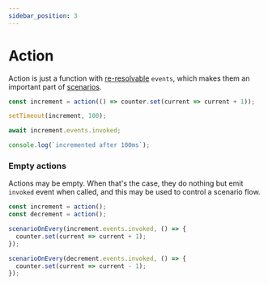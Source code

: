 ```yaml
---
sidebar_position: 3
---
```


# Action

Action is just a function with [re-resolvable](/re-resolvable) `events`, which makes them an important part of [scenarios](/scenario).

```ts title="Example action"
const increment = action(() => counter.set(current => current + 1));

setTimeout(increment, 100);

await increment.events.invoked;

console.log(`incremented after 100ms`);
```

### Empty actions

Actions may be empty. When that's the case, they do nothing but emit `invoked` event when called, and this may be used to control a scenario flow.

```ts title="Using empty actions to control scenarios"
const increment = action();
const decrement = action();

scenarioOnEvery(increment.events.invoked, () => {
  counter.set(current => current + 1);
});

scenarioOnEvery(decrement.events.invoked, () => {
  counter.set(current => current - 1);
});
```
